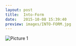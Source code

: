 ```yaml
---
layout: post
title:  Into-Form
date:   2015-10-08 15:39:40
preview: images/INTO-FORM.jpg
---
```


![Picture 1](holder.js/800x600?auto=yes)
